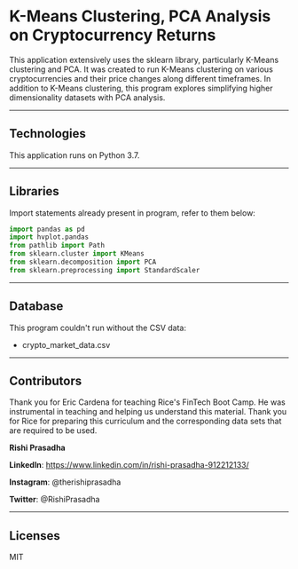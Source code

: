 # K-Means Clustering, PCA Analysis on Cryptocurrency Returns

This application extensively uses the sklearn library, particularly K-Means clustering and PCA. It was created to run K-Means clustering on various cryptocurrencies and their price changes along different timeframes. In addition to K-Means clustering, this program explores simplifying higher dimensionality datasets with PCA analysis. 

---

## Technologies 

This application runs on Python 3.7. 

---

## Libraries

Import statements already present in program, refer to them below:

```python
import pandas as pd
import hvplot.pandas
from pathlib import Path
from sklearn.cluster import KMeans
from sklearn.decomposition import PCA
from sklearn.preprocessing import StandardScaler
```

---

## Database

This program couldn't run without the CSV data:

* crypto_market_data.csv

---

## Contributors

Thank you for Eric Cardena for teaching Rice's FinTech Boot Camp. He was instrumental in teaching and helping us understand this material. Thank you for Rice for preparing this curriculum and the corresponding data sets that are required to be used. 

**Rishi Prasadha**

**LinkedIn**: https://www.linkedin.com/in/rishi-prasadha-912212133/

**Instagram**: @therishiprasadha

**Twitter**: @RishiPrasadha

---

## Licenses 

MIT